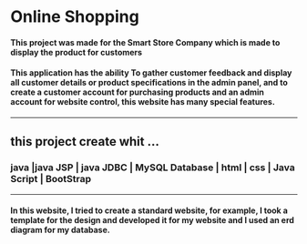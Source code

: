 <h1>Online Shopping </h1>
<h4>This project was made for the Smart Store Company which is made to display the product for customers</h4>
<h4>This application has the ability To gather customer feedback and display all customer details or product specifications in the admin panel, and to create a customer account for purchasing products and an admin account for website control, this website has many special features.</h4>
<hr>
<h2>this project create whit ...</h2>
<h3>java |java JSP  | java JDBC | MySQL Database | html | css | Java Script | BootStrap</h3>
<hr>
<h4> In this website, I tried to create a standard website, for example, I took a template for the design and developed it for my website and I used an erd diagram for my database.</h4>

</h1>

